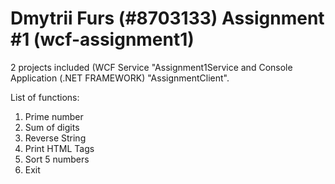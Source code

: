 # Dmytrii Furs (#8703133) Assignment #1 (wcf-assignment1)

2 projects included (WCF Service "Assignment1Service and Console Application (.NET FRAMEWORK) "AssignmentClient".

List of functions:

1. Prime number
2. Sum of digits
3. Reverse String
4. Print HTML Tags
5. Sort 5 numbers
6. Exit


